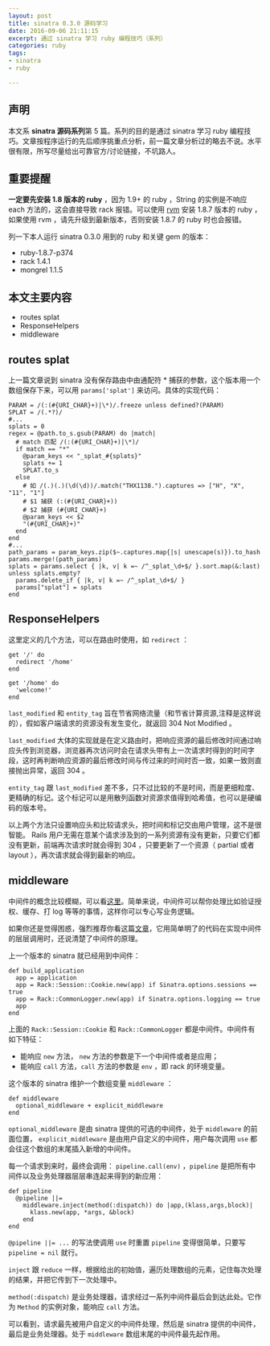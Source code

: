 ```yaml
---
layout: post
title: sinatra 0.3.0 源码学习
date: 2016-09-06 21:11:15
excerpt: 通过 sinatra 学习 ruby 编程技巧（系列）
categories: ruby
tags: 
- sinatra
- ruby

---
```


## 声明

本文系 **sinatra 源码系列**第 5 篇。系列的目的是通过 sinatra 学习 ruby 编程技巧。文章按程序运行的先后顺序挑重点分析，前一篇文章分析过的略去不说。水平很有限，所写尽量给出可靠官方/讨论链接，不坑路人。

## 重要提醒

**一定要先安装 1.8 版本的 ruby** ，因为 1.9+ 的 ruby ，String 的实例是不响应 each 方法的，这会直接导致 rack 报错。可以使用 [rvm](https://rvm.io/) 安装 1.8.7 版本的 ruby ，如果使用 rvm ，请先升级到最新版本，否则安装 1.8.7 的 ruby 时也会报错。

列一下本人运行 sinatra 0.3.0 用到的 ruby 和关键 gem 的版本：

- ruby-1.8.7-p374
- rack 1.4.1
- mongrel 1.1.5

## 本文主要内容

- routes splat
- ResponseHelpers
- middleware

## routes splat

上一篇文章说到 sinatra 没有保存路由中由通配符 * 捕获的参数，这个版本用一个数组保存下来，可以用 `params['splat']` 来访问。具体的实现代码：

    PARAM = /(:(#{URI_CHAR}+)|\*)/.freeze unless defined?(PARAM)
    SPLAT = /(.*?)/
    #...
    splats = 0
    regex = @path.to_s.gsub(PARAM) do |match|
      # match 匹配 /(:(#{URI_CHAR}+)|\*)/
      if match == "*"
        @param_keys << "_splat_#{splats}"
        splats += 1
        SPLAT.to_s
      else
        # 如 /(.)(.)(\d(\d))/.match("THX1138.").captures => ["H", "X", "11", "1"]
        # $1 捕获 (:(#{URI_CHAR}+))
        # $2 捕获 (#{URI_CHAR}+)
        @param_keys << $2
        "(#{URI_CHAR}+)"
      end
    end
    #...
    path_params = param_keys.zip($~.captures.map{|s| unescape(s)}).to_hash
    params.merge!(path_params)
    splats = params.select { |k, v| k =~ /^_splat_\d+$/ }.sort.map(&:last)
    unless splats.empty?
      params.delete_if { |k, v| k =~ /^_splat_\d+$/ }
      params["splat"] = splats
    end

## ResponseHelpers

这里定义的几个方法，可以在路由时使用，如 `redirect` ：


    get '/' do
      redirect '/home'
    end

    get '/home' do
      'welcome!'
    end

`last_modified` 和 `entity_tag` 旨在节省网络流量（和节省计算资源,注释是这样说的），假如客户端请求的资源没有发生变化，就返回 304  Not Modified 。

`last_modified` 大体的实现就是在定义路由时，把响应资源的最后修改时间通过响应头传到浏览器，浏览器再次访问时会在请求头带有上一次请求时得到的时间字段，这时再判断响应资源的最后修改时间与传过来的时间时否一致，如果一致则直接抛出异常，返回 304 。

`entity_tag` 跟 `last_modified` 差不多，只不过比较的不是时间，而是更细粒度、更精确的标记。这个标记可以是用散列函数对资源求值得到哈希值，也可以是硬编码的版本号。

以上两个方法只设置响应头和比较请求头，把时间和标记交由用户管理，这不是很智能。 Rails 用户无需在意某个请求涉及到的一系列资源有没有更新，只要它们都没有更新，前端再次请求时就会得到 304 ，只要更新了一个资源（ partial 或者 layout ），再次请求就会得到最新的响应。


## middleware

中间件的概念比较模糊，可以看[这里](http://stackoverflow.com/questions/2256569/what-is-rack-middleware)。简单来说，中间件可以帮你处理比如验证授权、缓存、打 log 等等的事情，这样你可以专心写业务逻辑。

如果你还是觉得困惑，强烈推荐你看这篇[文章](https://codenoble.com/blog/understanding-rack-middleware/)，它用简单明了的代码在实现中间件的层层调用时，还说清楚了中间件的原理。

上一个版本的 sinatra 就已经用到中间件：

    def build_application
      app = application
      app = Rack::Session::Cookie.new(app) if Sinatra.options.sessions == true
      app = Rack::CommonLogger.new(app) if Sinatra.options.logging == true
      app
    end

上面的 `Rack::Session::Cookie` 和 `Rack::CommonLogger` 都是中间件。中间件有如下特征：

- 能响应 `new` 方法， `new` 方法的参数是下一个中间件或者是应用；
- 能响应 `call` 方法，`call` 方法的参数是 `env` ，即 rack 的环境变量。

这个版本的 sinatra 维护一个数组变量 `middleware` ：

    def middleware
      optional_middleware + explicit_middleware
    end

`optional_middleware` 是由 sinatra 提供的可选的中间件，处于 `middleware` 的前面位置， `explicit_middleware` 是由用户自定义的中间件，用户每次调用 `use` 都会往这个数组的末尾插入新增的中间件。

每一个请求到来时，最终会调用： `pipeline.call(env)` ，`pipeline` 是把所有中间件以及业务处理器层层串连起来得到的新应用：

    def pipeline
      @pipeline ||=
        middleware.inject(method(:dispatch)) do |app,(klass,args,block)|
          klass.new(app, *args, &block)
        end
    end

`@pipeline ||= ...` 的写法使调用 `use` 时重置 `pipeline` 变得很简单，只要写 `pipeline = nil` 就行。

`inject` 跟 `reduce` 一样，根据给出的初始值，遍历处理数组的元素，记住每次处理的结果，并把它传到下一次处理中。

`method(:dispatch)` 是业务处理器，请求经过一系列中间件最后会到达此处。它作为 `Method` 的实例对象，能响应 `call` 方法。

可以看到，请求最先被用户自定义的中间件处理，然后是 sinatra 提供的中间件，最后是业务处理器。处于 `middleware` 数组末尾的中间件最先起作用。